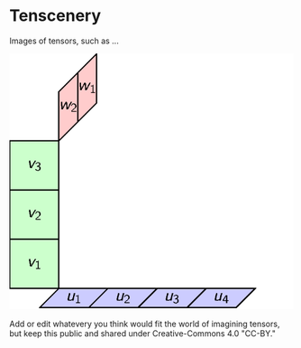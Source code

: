 # Tenscenery
Images of tensors, such as ...

![This One](images/Tensor-Product-Def-3D.gif)

Add or edit whatevery you think would fit the world of imagining tensors, but keep this public and shared under Creative-Commons 4.0 "CC-BY."


